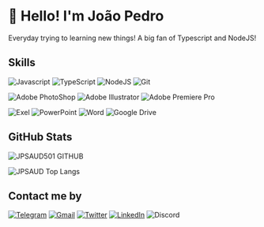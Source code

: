 # 👋 Hello! I'm João Pedro

  Everyday trying to learning new things! A big fan of Typescript and NodeJS!

## Skills

![Javascript](https://img.shields.io/badge/JavaScript-%23FF6701?style=for-the-badge&logo=javascript&logoColor=white)
![TypeScript](https://img.shields.io/badge/Typescript-%23007ACC.svg?style=for-the-badge&logo=typescript&logoColor=white)
![NodeJS](https://img.shields.io/badge/node.js-6DA55F?style=for-the-badge&logo=node.js&logoColor=white)
![Git](https://img.shields.io/badge/git-%23F05033.svg?style=for-the-badge&logo=git&logoColor=white)

![Adobe PhotoShop](https://img.shields.io/badge/adobe%20photoshop-%2331A8FF.svg?style=for-the-badge&logo=adobe%20photoshop&logoColor=white)
![Adobe Illustrator](https://img.shields.io/badge/adobe%20illustrator-%23FF9A00.svg?style=for-the-badge&logo=adobe%20illustrator&logoColor=white)
![Adobe Premiere Pro](https://img.shields.io/badge/Adobe%20Premiere%20Pro-9999FF.svg?style=for-the-badge&logo=Adobe%20Premiere%20Pro&logoColor=white)

![Exel](https://img.shields.io/badge/Microsoft_Excel-217346?style=for-the-badge&logo=microsoft-excel&logoColor=white)
![PowerPoint](https://img.shields.io/badge/Microsoft_PowerPoint-B7472A?style=for-the-badge&logo=microsoft-powerpoint&logoColor=white)
![Word](https://img.shields.io/badge/Microsoft_Word-2B579A?style=for-the-badge&logo=microsoft-word&logoColor=white)
![Google Drive](https://img.shields.io/badge/Google%20Drive-4285F4?style=for-the-badge&logo=googledrive&logoColor=white)

## GitHub Stats

![JPSAUD501 GITHUB](https://github-readme-stats.vercel.app/api?username=jpsaud501&show_icons=true&theme=dark&count_private=true)

![JPSAUD Top Langs](https://github-readme-stats.vercel.app/api/top-langs/?username=jpsaud501&theme=dark)

## Contact me by

 [![Telegram](https://img.shields.io/badge/Telegram-2CA5E0?style=for-the-badge&logo=telegram&logoColor=white)](https://t.me/jpsaud)
 [![Gmail](https://img.shields.io/badge/Gmail-D14836?style=for-the-badge&logo=gmail&logoColor=white)](mailto:joaopedrosaudcardoso@gmail.com)
 [![Twitter](https://img.shields.io/badge/JPSAUD501-%231DA1F2.svg?style=for-the-badge&logo=Twitter&logoColor=white)](https://twitter.com/jpsaud501)
 [![LinkedIn](https://img.shields.io/badge/linkedin-%230077B5.svg?style=for-the-badge&logo=linkedin&logoColor=white)](https://www.linkedin.com/in/jpsaud501/)
 ![Discord](https://dcbadge.vercel.app/api/shield/141957307591426050?theme=discord)
